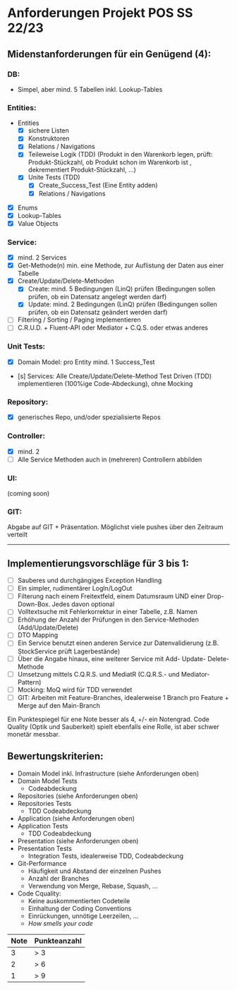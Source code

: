 # Anforderungen Projekt POS SS 22/23

## Midenstanforderungen für ein Genügend (4):

### DB:
* Simpel, aber mind. 5 Tabellen inkl. Lookup-Tables

### Entities:
* Entities
  - [x] sichere Listen
  - [x] Konstruktoren
  - [x] Relations / Navigations
  - [x] Teileweise Logik (TDD) (Produkt in den Warenkorb legen, prüft: Produkt-Stückzahl, ob Produkt schon im Warenkorb ist , dekrementiert Produkt-Stückzahl, ...)
  - [x] Unite Tests (TDD)
    - [x] Create_Success_Test (Eine Entity adden)
    - [x] Relations / Navigations
- [x] Enums
- [x] Lookup-Tables
- [x] Value Objects

### Service:
* [x] mind. 2 Services
* [x] Get-Methode(n) min. eine Methode, zur Auflistung der Daten aus einer Tabelle
* [x] Create/Update/Delete-Methoden
  * [x] Create: mind. 5 Bedingungen (LinQ) prüfen (Bedingungen sollen prüfen, ob ein Datensatz angelegt werden darf)
  * [x] Update: mind. 2 Bedingungen (LinQ) prüfen (Bedingungen sollen prüfen, ob ein Datensatz geändert werden darf)
* [ ] Filtering / Sorting / Paging implementieren
* [ ] C.R.U.D. + Fluent-API oder Mediator + C.Q.S. oder etwas anderes

### Unit Tests:
* [x] Domain Model: pro Entity mind. 1 Success_Test
* [s] Services: Alle Create/Update/Delete-Method Test Driven (TDD) implementieren (100%ige Code-Abdeckung), ohne Mocking

### Repository:
* [x] generisches Repo, und/oder spezialisierte Repos

### Controller:
* [x] mind. 2
* [ ] Alle Service Methoden auch in (mehreren) Controllern abbilden

### UI:
(coming soon)

### GIT:
Abgabe auf GIT + Präsentation. Möglichst viele pushes über den Zeitraum verteilt

---

## Implementierungsvorschläge für 3 bis 1:

* [ ] Sauberes und durchgängiges Exception Handling
* [ ] Ein simpler, rudimentärer LogIn/LogOut
* [ ] Filterung nach einem Freitextfeld, einem Datumsraum UND einer Drop-Down-Box. Jedes davon optional
* [ ] Volltextsuche mit Fehlerkorrektur in einer Tabelle, z.B. Namen
* [ ] Erhöhung der Anzahl der Prüfungen in den Service-Methoden (Add/Update/Delete)
* [ ] DTO Mapping
* [ ] Ein Service benutzt einen anderen Service zur Datenvalidierung (z.B. StockService prüft Lagerbestände)
* [ ] Über die Angabe hinaus, eine weiterer Service mit Add- Update- Delete-Methode
* [ ] Umsetzung mittels C.Q.R.S. und MediatR (C.Q.R.S.- und Mediator-Pattern)
* [ ] Mocking: MoQ wird für TDD verwendet
* [ ] GIT: Arbeiten mit Feature-Branches, idealerweise 1 Branch pro Feature + Merge auf den Main-Branch

Ein Punktespiegel für ene Note besser als 4, +/- ein Notengrad. Code Quality (Optik und Sauberkeit) spielt ebenfalls eine Rolle, ist aber schwer monetär messbar.

## Bewertungskriterien:

* Domain Model inkl. Infrastructure (siehe Anforderungen oben)
* Domain Model Tests
  * Codeabdeckung
* Repositories (siehe Anforderungen oben)
* Repositories Tests
  * TDD Codeabdeckung
* Application (siehe Anforderungen oben)
* Application Tests
  * TDD Codeabdeckung
* Presentation (siehe Anforderungen oben)
* Presentation Tests
  * Integration Tests, idealerweise TDD, Codeabdeckung
* Git-Performance
  * Häufigkeit und Abstand der einzelnen Pushes
  * Anzahl der Branches
  * Verwendung von Merge, Rebase, Squash, ...
* Code Cquality:
  * Keine auskommentierten Codeteile
  * Einhaltung der Coding Conventions
  * Einrückungen, unnötige Leerzeilen, ...
  * *How smells your code*


| Note | Punkteanzahl |
|---|---|
| 3 | > 3 |
| 2 | > 6 |
| 1 | > 9 |
